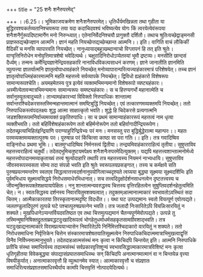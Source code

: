 +++
title = "25 शनैः शनैरुपरमेद्"

+++
।।6.25।। भूमिकाजयक्रमेण शनैःशनैरुपरमेत्। धृतिर्धैर्यमखिन्नता तथा गृहीता
या बुद्धिरवश्यकर्तव्यतानिश्चयरूपा तया यदा कदाचिदवश्यं भविष्यत्येव योगः
किं त्वरयेत्येवंरूपया शनैःशनैर्गुरूपदिष्टामार्गेण मनो निरुन्ध्यात्।
एतेनानिर्वेदनिश्चयौ प्रागुक्तौ दर्शितौ। तथाच श्रुतिःयच्छेद्वाङ्मनसी
प्राज्ञस्तद्यच्छेज्ज्ञान आत्मनि। ज्ञानं महति नियच्छेत्तद्यच्छेच्छान्त
आत्मनि।। इति। वागिति वाचं लौकिकीं वैदिकीं च मनसि व्यापारवति
नियच्छेत्। नानुध्यायाद्बहूञ्छब्दान्वाचो विग्लापनं हि तत् इति श्रुतेः।
वाग्वृत्तिनिरोधेन मनोवृत्तिमात्रशेषो भवेदित्यर्थः।
चक्षुरादिनिरोधोऽप्येतस्यां भूमौ द्रष्टव्यः। मनसीति छान्दसं दैर्ध्यम्।
तन्मनः कर्मेन्द्रियज्ञानेन्द्रियसहकारि नानाविधविकल्पसाधनं करणम्। ज्ञाने
जानातीति ज्ञानमिति व्युत्पत्त्या ज्ञातर्यात्मनि ज्ञातृत्वोपाधावहंकारे
नियच्छेत् मनोव्यापारान्परित्यज्याहंकारमात्रं परिशेषयेत्। तच्च ज्ञानं
ज्ञातृत्वोपाधिमहंकारमात्मनि महति महत्तत्त्वे सर्वव्यापके नियच्छेत्।
द्विविधो ह्यहंकारो विशेषरूपः सामान्यरूपश्चेति। अयमहमेतस्य पुत्र इत्येवं
व्यक्तमभिमन्यमानो विशेषरूपो व्यष्ट्यहंकारः।
अस्मीत्येतावन्मात्रभिमन्यमानः सामान्यरूपः समष्ट्यहंकारः। स च हिरण्यगर्भो
महानात्मेति च सर्वानुस्यूतत्वादुच्यते। ताभ्यामहंकारभ्यां विविक्तो
निरुपाधिकः शान्तात्मा सर्वान्तरश्चिदेकरसस्तस्मिन्महान्तमात्मानं
समष्टिबुद्धिं नियच्छेत्। एवं तत्कारणमव्यक्तमपि नियच्छेत्। ततो
निरुपाधिकस्त्वंपदलक्ष्यः शुद्ध आत्मा साक्षात्कृतो भवति। शुद्धे हि
चिदेकरसे प्रत्यगात्मनि जडशक्तिरूपमनिर्वाच्यमव्यक्तं प्रकृतिरुपाधिः। सा च
प्रथमं सामान्याहंकाररूपं महत्तत्वं नाम धृत्वा व्यक्तीभवति। ततो
बहिर्विशेषाहंकारूपेण ततो बहिर्मनोरूपेण ततो बहिर्वागादीन्द्रियरूपेण।
तदेतच्छ्रत्याभिहितंइन्द्रियाणि पराण्याहुरिन्द्रियेभ्यः परं मनः। मनसस्तु
परा बुद्धिर्बुद्धेरात्मा महान्परः।। महतः परमव्यक्तमव्यक्तात्पुरुषः परः।
पुरुषान्न परं किंचित्सा काष्ठा सा परा गतिः।। इति। तत्र गवादिष्विव
वाङ्निरोधः प्रथमा भूमिः।। बालमुग्धादिष्विव निर्मनस्त्वं द्वितीया।
तन्द्र्यमिवाहंकारराहित्यं तृतीया। सुषुप्ताविव महत्तत्त्वराहित्यं
चतुर्थी। तदेतद्भूमिचतुष्टयमपेक्ष्य शनैःशनैःरुपरमेदित्युक्तम्। यद्यपि
महत्तत्त्वशान्तात्मनोर्मध्ये महत्तत्त्वोपादानमव्याकृताख्यं तत्त्वं
श्रुत्योदाहारि तथापि तत्र महत्तत्त्वस्य नियमनं नाभ्यधायि। सुषुप्ताविव
जीवस्वरूपस्यसता सोम्य तदा संपन्नो भवति इति श्रुतेः स्वरूपलयप्रसङ्गात्।
तस्य च कर्मक्षये सति पुरुषप्रयत्नमन्तरेण स्वतएव
सिद्धत्वात्तत्त्वदर्शनानुपयोगित्वाच्चदृश्यते त्वग्र्यया बुद्ध्या
सूक्ष्मया सूक्ष्मदर्शिभिः इति पूर्वमभिधाय सूक्ष्मत्वसिद्धये
निरोधसमाधेरभिधानात्। सच तत्त्वदिदृक्षोर्दर्शनसाधनत्वेन दृष्टतत्त्वस्य च
जीवन्मुक्तिरूपक्लेशक्षयायापेक्षितः। ननु शान्तात्मन्यवरुद्धस्य चित्तस्य
वृत्तिरहितत्वेन सुषुप्तिवदर्शनहेतुत्वमिति चेत्। न। स्वतःसिद्धस्य
दर्शनस्य निवारयितुमशक्यत्वात्। तदुक्तम्आत्मानात्माकारं स्वभावतोऽवस्थितं
सदा चित्तम्। आत्मैकाकारतया तिरस्कृतानात्मदृष्टि विदधीत।। यथा घट
उत्पद्यमानः स्वतो वियत्पूर्ण एवोत्पद्यते। जलतण्डुलादिपूरणं तूत्पन्ने घटे
पश्चात्पुरुषप्रयत्नेन भवति। तत्र जलादौ निःसारितेऽपि वियन्निःसारयितुं न
शक्यते। मुखपिधानेऽप्यन्तर्वियदवतिष्ठत एव तथा चित्तमुत्पद्यमानं
चैतन्यपूर्णमेवोत्पद्यते। उत्पन्ने तु
तस्मिन्मूषानिषिक्तद्रुतताम्रवद्धटदुःखादिरूपत्वं
भोगहेतुधर्माधर्मसहकृतसामग्रीवशाद्भवति। तत्र घटदुःखाद्यनात्माकारे
विरामप्रत्ययाभ्यासेन निवारितेऽपि निर्निमित्तश्चिदाकारो वारयितुं न
शक्यते। ततो निरोधसमाधिना निर्वृत्तिकेन चित्तेन
संस्कारमात्रशेषतयातिसूक्ष्मत्वेन
निरुपाधिकचिदात्ममात्राभिमुखत्वाद्वृत्तिं विनैव निर्विघ्नमात्मानुभूयते।
तदेतदाहआत्मसंस्थं मनः कृत्वा न किंचिदपि चिन्तयेत् इति। आत्मनि निरुपाधिके
प्रतीचि संस्था समाप्तिर्यस्य तदात्मसंस्थं सर्वप्रकारवृत्तिशून्यं
स्वभावसिद्धात्माकारमात्रविशिष्टं मनः कृत्वा धृतिगृहीतया विवेकबुद्ध्या
संपाद्यासंप्रघातसमाधिस्थः सन् किंचिदपि अनात्मानमात्मानं वा न चिन्तयेन्न
वृत्त्या विषयीकुर्यात्। अनात्माकारवृत्तौ हि व्युत्थानमेव स्यात्।
आत्माकारवृत्तौ च संप्रज्ञातः समाधिरित्यसंप्रज्ञातसमाधिस्थैर्याय कामपि
चित्तवृत्तिं नोत्पादयेदित्यर्थः।
